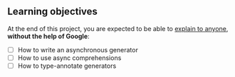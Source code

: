 ## Learning objectives
At the end of this project, you are expected to be able to [explain to anyone](https://fs.blog/feynman-learning-technique/), __without the help of Google__:

- [ ] How to write an asynchronous generator
- [ ] How to use async comprehensions
- [ ] How to type-annotate generators
